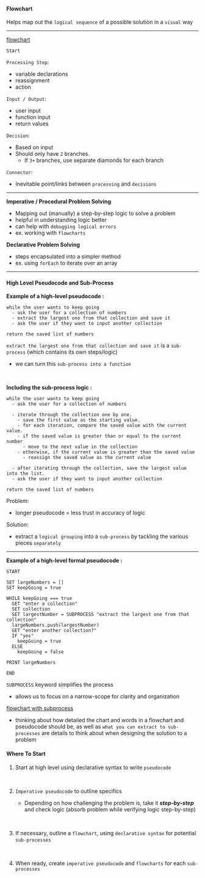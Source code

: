#### Flowchart ####

Helps map out the `logical sequence` of a possible solution in a `visual` way
___

[flowchart](/lesson-2/flowchart_components.jpg)

`Start`

`Processing Step`: 
- variable declarations
- reassignment
- action

`Input / Output`: 
- user input 
- function input 
- return values 

`Decision`:
- Based on input 
- Should only have `2` branches.
    - If `3+` branches, use separate diamonds for each branch

`Connector`:
- Inevitable point/links between `processing` and `decisions`

___

**Imperative / Procedural Problem Solving**
- Mapping out (manually) a step-by-step logic to solve a problem
- helpful in understanding logic better
- can help with `debugging logical errors`
- ex. working with `flowcharts`


**Declarative Problem Solving**
- steps encapsulated into a simpler method
- ex. using `forEach` to iterate over an array

___

#### High Level Pseudocode and Sub-Process ####

**Example of a high-level pseudocode :**

```
while the user wants to keep going
  - ask the user for a collection of numbers
  - extract the largest one from that collection and save it
  - ask the user if they want to input another collection

return the saved list of numbers
```

`extract the largest one from that collection and save it` is a `sub-process` (which contains its own steps/logic)
- we can turn this `sub-process into a function`

<br>

**Including the sub-process logic :**

```
while the user wants to keep going
  - ask the user for a collection of numbers

  - iterate through the collection one by one.
    - save the first value as the starting value.
    - for each iteration, compare the saved value with the current value.
    - if the saved value is greater than or equal to the current number
      - move to the next value in the collection
    - otherwise, if the current value is greater than the saved value
      - reassign the saved value as the current value

  - after iterating through the collection, save the largest value into the list.
  - ask the user if they want to input another collection

return the saved list of numbers
```

Problem:
- longer pseudocode = less trust in accuracy of logic

Solution:
- extract a `logical grouping` into a `sub-process` by tackling the various pieces `separately`

___

**Example of a high-level formal pseudocode :**

```
START

SET largeNumbers = []
SET keepGoing = true

WHILE keepGoing === true
  GET "enter a collection"
  SET collection
  SET largestNumber = SUBPROCESS "extract the largest one from that collection"
  largeNumbers.push(largestNumber)
  GET "enter another collection?"
  IF "yes"
    keepGoing = true
  ELSE
    keepGoing = false

PRINT largeNumbers

END
```
`SUBPROCESS` keyword simplifies the process 

- allows us to focus on a narrow-scope for clarity and organization

[flowchart with subprocess](/lesson-2/flowchart_large_numbers.png)


- thinking about how detailed the chart and words in a flowchart and pseudocode should be, as well as `what you can extract to sub-processes` are details to think about when designing the solution to a problem

#### Where To Start ####

1. Start at high level using declarative syntax to write `pseudocode`

<br>

2. `Imperative pseudocode` to outline specifics

    - Depending on how challenging the problem is, take it ***step-by-step*** and check logic (absorb problem while verifying logic step-by-step)

<br>

3. If necessary, outline a `flowchart`, using `declarative syntax` for potential `sub-processes`

<br>

4. When ready, create `imperative pseudocode` and `flowcharts` for each `sub-processes`